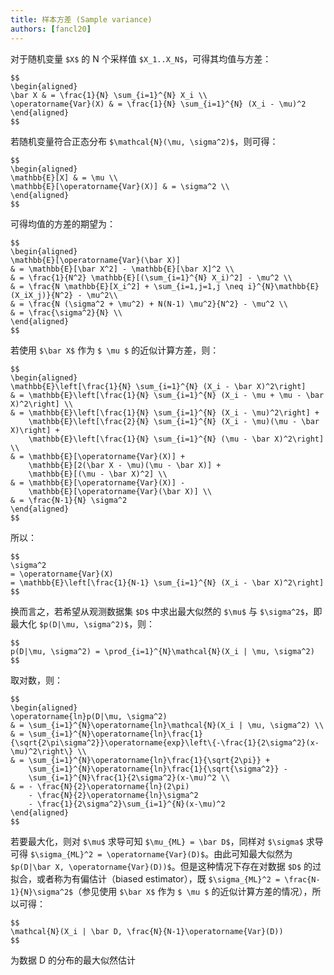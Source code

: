 ```yaml
---
title: 样本方差 (Sample variance)
authors: [fancl20]
---
```


对于随机变量 `$X$` 的 N 个采样值 `$X_1..X_N$`，可得其均值与方差：

```
$$
\begin{aligned}
\bar X & = \frac{1}{N} \sum_{i=1}^{N} X_i \\
\operatorname{Var}(X) & = \frac{1}{N} \sum_{i=1}^{N} (X_i - \mu)^2
\end{aligned}
$$
```

若随机变量符合正态分布 `$\mathcal{N}(\mu, \sigma^2)$`，则可得：

```
$$
\begin{aligned}
\mathbb{E}[X] & = \mu \\
\mathbb{E}[\operatorname{Var}(X)] & = \sigma^2 \\
\end{aligned}
$$
```

可得均值的方差的期望为：

```
$$
\begin{aligned}
\mathbb{E}[\operatorname{Var}(\bar X)]
& = \mathbb{E}[\bar X^2] - \mathbb{E}[\bar X]^2 \\
& = \frac{1}{N^2} \mathbb{E}[(\sum_{i=1}^{N} X_i)^2] - \mu^2 \\
& = \frac{N \mathbb{E}[X_i^2] + \sum_{i=1,j=1,j \neq i}^{N}\mathbb{E}(X_iX_j)}{N^2} - \mu^2\\
& = \frac{N (\sigma^2 + \mu^2) + N(N-1) \mu^2}{N^2} - \mu^2 \\
& = \frac{\sigma^2}{N} \\
\end{aligned}
$$
```

若使用 `$\bar X$` 作为 `$ \mu $` 的近似计算方差，则：

```
$$
\begin{aligned}
\mathbb{E}\left[\frac{1}{N} \sum_{i=1}^{N} (X_i - \bar X)^2\right]
& = \mathbb{E}\left[\frac{1}{N} \sum_{i=1}^{N} (X_i - \mu + \mu - \bar X)^2\right] \\
& = \mathbb{E}\left[\frac{1}{N} \sum_{i=1}^{N} (X_i - \mu)^2\right] +
    \mathbb{E}\left[\frac{2}{N} \sum_{i=1}^{N} (X_i - \mu)(\mu - \bar X)\right] +
    \mathbb{E}\left[\frac{1}{N} \sum_{i=1}^{N} (\mu - \bar X)^2\right] \\
& = \mathbb{E}[\operatorname{Var}(X)] +
    \mathbb{E}[2(\bar X - \mu)(\mu - \bar X)] +
    \mathbb{E}[(\mu - \bar X)^2] \\
& = \mathbb{E}[\operatorname{Var}(X)] -
    \mathbb{E}[\operatorname{Var}(\bar X)] \\
& = \frac{N-1}{N} \sigma^2
\end{aligned}
$$
```

所以：

```
$$
\sigma^2
= \operatorname{Var}(X)
= \mathbb{E}\left[\frac{1}{N-1} \sum_{i=1}^{N} (X_i - \bar X)^2\right]
$$
```

换而言之，若希望从观测数据集 `$D$` 中求出最大似然的 `$\mu$` 与 `$\sigma^2$`，即最大化 `$p(D|\mu, \sigma^2)$`，则：

```
$$
p(D|\mu, \sigma^2) = \prod_{i=1}^{N}\mathcal{N}(X_i | \mu, \sigma^2)
$$
```

取对数，则：

```
$$
\begin{aligned}
\operatorname{ln}p(D|\mu, \sigma^2)
& = \sum_{i=1}^{N}\operatorname{ln}\mathcal{N}(X_i | \mu, \sigma^2) \\
& = \sum_{i=1}^{N}\operatorname{ln}\frac{1}{\sqrt{2\pi\sigma^2}}\operatorname{exp}\left\{-\frac{1}{2\sigma^2}(x-\mu)^2\right\} \\
& = \sum_{i=1}^{N}\operatorname{ln}\frac{1}{\sqrt{2\pi}} +
    \sum_{i=1}^{N}\operatorname{ln}\frac{1}{\sqrt{\sigma^2}} -
    \sum_{i=1}^{N}\frac{1}{2\sigma^2}(x-\mu)^2 \\
& = - \frac{N}{2}\operatorname{ln}(2\pi)
    - \frac{N}{2}\operatorname{ln}\sigma^2
    - \frac{1}{2\sigma^2}\sum_{i=1}^{N}(x-\mu)^2
\end{aligned}
$$
```

若要最大化，则对 `$\mu$` 求导可知 `$\mu_{ML} = \bar D$`，同样对 `$\sigma$` 求导可得 `$\sigma_{ML}^2 = \operatorname{Var}(D)$`。由此可知最大似然为 `$p(D|\bar X, \operatorname{Var}(D))$`。但是这种情况下存在对数据 `$D$` 的过拟合，或者称为有偏估计（biased estimator），既 `$\sigma_{ML}^2 = \frac{N-1}{N}\sigma^2$`（参见使用 `$\bar X$` 作为 `$ \mu $` 的近似计算方差的情况），所以可得：
```
$$
\mathcal{N}(X_i | \bar D, \frac{N}{N-1}\operatorname{Var}(D))
$$
```
为数据 D 的分布的最大似然估计